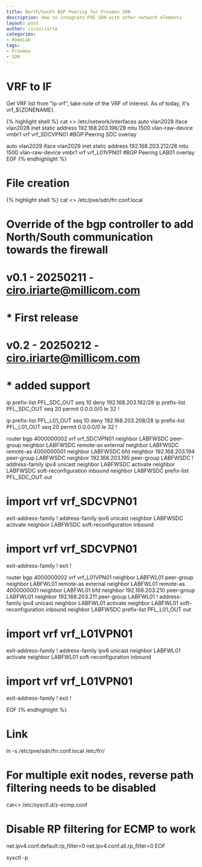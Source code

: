 ```yaml
---
title: North/South BGP Peering for Proxmox SDN
description: How to integrate PVE SDN with other network elements
layout: post
author: ciroiriarte
categories:
- HomeLab
tags:
- Proxmox
- SDN
---
```


# VRF to IF

Get VRF list from "ip vrf", take note of the VRF of interest. As of today, it's vrf_${ZONENAME}.

{% highlight shell %}
cat <<EOF >> /etc/network/interfaces
auto vlan2028
iface vlan2028 inet static
        address 192.168.203.196/28
        mtu 1500
        vlan-raw-device vmbr1
        vrf vrf_SDCVPN01
#BGP Peering SDC overlay

auto vlan2029
iface vlan2029 inet static
        address 192.168.203.212/28
        mtu 1500
        vlan-raw-device vmbr1
        vrf vrf_L01VPN01
#BGP Peering LAB01 overlay
EOF
{% endhighlight %}


# File creation

{% highlight shell %}
cat <<EOF >> /etc/pve/sdn/frr.conf.local
# Override of the bgp controller to add North/South communication towards the firewall
# v0.1 - 20250211 - ciro.iriarte@millicom.com
# * First release
# v0.2 - 20250212 - ciro.iriarte@millicom.com
# * added support 

ip prefix-list PFL_SDC_OUT seq 10 deny 192.168.203.192/28
ip prefix-list PFL_SDC_OUT seq 20 permit 0.0.0.0/0 le 32
!

ip prefix-list PFL_L01_OUT seq 10 deny 192.168.203.208/28
ip prefix-list PFL_L01_OUT seq 20 permit 0.0.0.0/0 le 32
!


router bgp 4000000002 vrf vrf_SDCVPN01
 neighbor LABFWSDC peer-group
 neighbor LABFWSDC remote-as external
 neighbor LABFWSDC remote-as 4000000001
 neighbor LABFWSDC bfd
 neighbor 192.168.203.194 peer-group LABFWSDC
 neighbor 192.168.203.195 peer-group LABFWSDC
!
 address-family ipv4 unicast
  neighbor LABFWSDC activate
  neighbor LABFWSDC soft-reconfiguration inbound
  neighbor LABFWSDC prefix-list PFL_SDC_OUT out
#  import vrf vrf_SDCVPN01
 exit-address-family
 !
 address-family ipv6 unicast
  neighbor LABFWSDC activate
  neighbor LABFWSDC soft-reconfiguration inbound
#  import vrf vrf_SDCVPN01
 exit-address-family
 !
exit
!

router bgp 4000000002 vrf vrf_L01VPN01
 neighbor LABFWL01 peer-group
 neighbor LABFWL01 remote-as external
 neighbor LABFWL01 remote-as 4000000001
 neighbor LABFWL01 bfd
 neighbor 192.168.203.210 peer-group LABFWL01
 neighbor 192.168.203.211 peer-group LABFWL01
!
 address-family ipv4 unicast
  neighbor LABFWL01 activate
  neighbor LABFWL01 soft-reconfiguration inbound
  neighbor LABFWSDC prefix-list PFL_L01_OUT out
#  import vrf vrf_L01VPN01
 exit-address-family
 !
 address-family ipv6 unicast
  neighbor LABFWL01 activate
  neighbor LABFWL01 soft-reconfiguration inbound
#  import vrf vrf_L01VPN01
 exit-address-family
 !
exit
!

EOF
{% endhighlight %}

# Link
ln -s /etc/pve/sdn/frr.conf.local /etc/frr/

# For multiple exit nodes, reverse path filtering needs to be disabled
cat<<EOF >> /etc/sysctl.d/z-ecmp.conf
# Disable RP filtering for ECMP to work
net.ipv4.conf.default.rp_filter=0
net.ipv4.conf.all.rp_filter=0
EOF

sysctl -p
